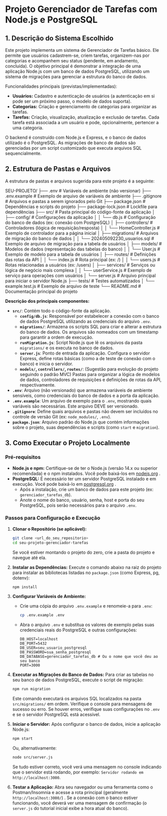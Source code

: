 # Projeto Gerenciador de Tarefas com Node.js e PostgreSQL

## 1. Descrição do Sistema Escolhido

Este projeto implementa um sistema de Gerenciador de Tarefas básico. Ele permite que usuários cadastrem-se, criem tarefas, organizem-nas por categorias e acompanhem seu status (pendente, em andamento, concluída). O objetivo principal é demonstrar a integração de uma aplicação Node.js com um banco de dados PostgreSQL, utilizando um sistema de migrações para gerenciar a estrutura do banco de dados.

Funcionalidades principais (previstas/implementadas):

*   **Usuários:** Cadastro e autenticação de usuários (a autenticação em si pode ser um próximo passo, o modelo de dados suporta).
*   **Categorias:** Criação e gerenciamento de categorias para organizar as tarefas.
*   **Tarefas:** Criação, visualização, atualização e exclusão de tarefas. Cada tarefa está associada a um usuário e pode, opcionalmente, pertencer a uma categoria.

O backend é construído com Node.js e Express, e o banco de dados utilizado é o PostgreSQL. As migrações de banco de dados são gerenciadas por um script customizado que executa arquivos SQL sequencialmente.

## 2. Estrutura de Pastas e Arquivos

A estrutura de pastas e arquivos sugerida para este projeto é a seguinte:

SEU-PROJETO/
├── .env                   # Variáveis de ambiente (não versionar)
├── .env.example           # Exemplo de arquivo de variáveis de ambiente
├── .gitignore             # Arquivos e pastas a serem ignorados pelo Git
├── package.json           # Dependências e scripts do projeto
├── package-lock.json      # Lockfile para dependências
├── src/                   # Pasta principal do código-fonte da aplicação
│   ├── config/            # Configurações da aplicação
│   │   └── db.js          # Configuração do banco de dados (ex: conexão com PostgreSQL)
│   ├── controllers/       # Controladores (lógica de requisição/resposta)
│   │   └── HomeController.js # Exemplo de controlador para a página inicial
│   ├── migrations/        # Arquivos de migração do banco de dados
│   │   └── 202405092230_usuarios.sql # Exemplo de arquivo de migração para a tabela de usuários
│   ├── models/            # Modelos de dados (representação das tabelas do banco)
│   │   └── User.js        # Exemplo de modelo para a tabela de usuários
│   ├── routes/            # Definições das rotas da API
│   │   └── index.js       # Rota principal (ex: /)
│   │   └── users.js       # Rotas relacionadas a usuários (ex: /users)
│   ├── services/          # Serviços ou lógica de negócio mais complexa
│   │   └── userService.js # Exemplo de serviço para operações com usuários
│   └── server.js          # Arquivo principal para iniciar o servidor Node.js
├── tests/                 # Testes automatizados
│   └── example.test.js    # Exemplo de arquivo de teste
└── README.md              # Documentação principal do projeto

**Descrição dos principais componentes:**

*   **`src/`**: Contém todo o código-fonte da aplicação.
    *   **`config/db.js`**: Responsável por estabelecer a conexão com o banco de dados PostgreSQL utilizando as credenciais do arquivo `.env`.
    *   **`migrations/`**: Armazena os scripts SQL para criar e alterar a estrutura do banco de dados. Os arquivos são nomeados com um timestamp para garantir a ordem de execução.
    *   **`runMigration.js`**: Script Node.js que lê os arquivos da pasta `migrations/` e os executa no banco de dados.
    *   **`server.js`**: Ponto de entrada da aplicação. Configura o servidor Express, define rotas básicas (como a de teste de conexão com o banco) e inicia o servidor.
    *   **`models/`, `controllers/`, `routes/`**: (Sugestão para evolução do projeto seguindo o padrão MVC) Pastas para organizar a lógica de modelos de dados, controladores de requisições e definições de rotas da API, respectivamente.
*   **`.env`**: Arquivo (não versionado) que armazena variáveis de ambiente sensíveis, como credenciais do banco de dados e a porta da aplicação.
*   **`.env.example`**: Um arquivo de exemplo para o `.env`, mostrando quais variáveis são necessárias. Este arquivo DEVE ser versionado.
*   **`.gitignore`**: Define quais arquivos e pastas não devem ser incluídos no controle de versão Git (ex: `node_modules/`, `.env`).
*   **`package.json`**: Arquivo padrão do Node.js que contém informações sobre o projeto, suas dependências e scripts (como `start` e `migration`).

## 3. Como Executar o Projeto Localmente

### Pré-requisitos

*   **Node.js e npm:** Certifique-se de ter o Node.js (versão 14.x ou superior recomendada) e o npm instalados. Você pode baixá-los em [nodejs.org](https://nodejs.org/) .
*   **PostgreSQL:** É necessário ter um servidor PostgreSQL instalado e em execução. Você pode baixá-lo em [postgresql.org](https://www.postgresql.org/) .
    *   Após a instalação, crie um banco de dados para este projeto (ex: `gerenciador_tarefas_db`).
    *   Anote o nome do banco, usuário, senha, host e porta do seu PostgreSQL, pois serão necessários para o arquivo `.env`.

### Passos para Configuração e Execução

1.  **Clonar o Repositório (se aplicável):**
    ```bash
    git clone <url_do_seu_repositorio>
    cd seu-projeto-gerenciador-tarefas
    ```
    Se você estiver montando o projeto do zero, crie a pasta do projeto e navegue até ela.

2.  **Instalar as Dependências:**
    Execute o comando abaixo na raiz do projeto para instalar as bibliotecas listadas no `package.json` (como Express, pg, dotenv):
    ```bash
    npm install
    ```

3.  **Configurar Variáveis de Ambiente:**
    *   Crie uma cópia do arquivo `.env.example` e renomeie-a para `.env`:
        ```bash
        cp .env.example .env
        ```
    *   Abra o arquivo `.env` e substitua os valores de exemplo pelas suas credenciais reais do PostgreSQL e outras configurações:
        ```plaintext
        DB_HOST=localhost
        DB_PORT=5432
        DB_USER=seu_usuario_postgresql
        DB_PASSWORD=sua_senha_postgresql
        DB_DATABASE=gerenciador_tarefas_db # Ou o nome que você deu ao seu banco
        PORT=3000
        ```

4.  **Executar as Migrações do Banco de Dados:**
    Para criar as tabelas no seu banco de dados PostgreSQL, execute o script de migração:
    ```bash
    npm run migration
    ```
    Este comando executará os arquivos SQL localizados na pasta `src/migrations/` em ordem.
    Verifique o console para mensagens de sucesso ou erro. Se houver erros, verifique suas configurações no `.env` e se o servidor PostgreSQL está acessível.

5.  **Iniciar o Servidor:**
    Após configurar o banco de dados, inicie a aplicação Node.js:
    ```bash
    npm start
    ```
    Ou, alternativamente:
    ```bash
    node src/server.js
    ```
    Se tudo estiver correto, você verá uma mensagem no console indicando que o servidor está rodando, por exemplo: `Servidor rodando em http://localhost:3000`.

6.  **Testar a Aplicação:**
    Abra seu navegador ou uma ferramenta como o Postman/Insomnia e acesse a rota principal (geralmente `http://localhost:3000/`) . Se a conexão com o banco estiver funcionando, você deverá ver uma mensagem de confirmação (o `server.js` do tutorial inicial exibe a hora atual do banco).